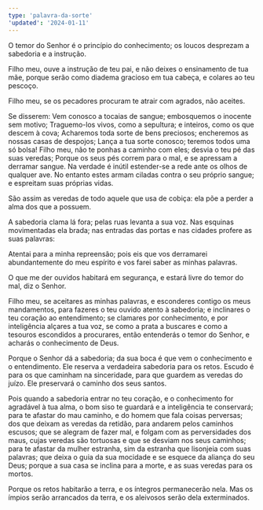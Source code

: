 ```yaml
---
type: 'palavra-da-sorte'
'updated': '2024-01-11'
---
```


O temor do Senhor é o princípio do conhecimento; os loucos desprezam a sabedoria e a instrução.

Filho meu, ouve a instrução de teu pai, e não deixes o ensinamento de tua mãe, porque serão como diadema gracioso em tua cabeça, e colares ao teu pescoço.

Filho meu, se os pecadores procuram te atrair com agrados, não aceites.

Se disserem: Vem conosco a tocaias de sangue; embosquemos o inocente sem motivo; Traguemo-los vivos, como a sepultura; e inteiros, como os que descem à cova; Acharemos toda sorte de bens preciosos; encheremos as nossas casas de despojos; Lança a tua sorte conosco; teremos todos uma só bolsa! Filho meu, não te ponhas a caminho com eles; desvia o teu pé das suas veredas; Porque os seus pés correm para o mal, e se apressam a derramar sangue. Na verdade é inútil estender-se a rede ante os olhos de qualquer ave. No entanto estes armam ciladas contra o seu próprio sangue; e espreitam suas próprias vidas.

São assim as veredas de todo aquele que usa de cobiça: ela põe a perder a alma dos que a possuem.

A sabedoria clama lá fora; pelas ruas levanta a sua voz. Nas esquinas movimentadas ela brada; nas entradas das portas e nas cidades profere as suas palavras:

Atentai para a minha repreensão; pois eis que vos derramarei abundantemente do meu espírito e vos farei saber as minhas palavras.

O que me der ouvidos habitará em segurança, e estará livre do temor do mal, diz o Senhor. 

Filho meu, se aceitares as minhas palavras, e esconderes contigo os meus mandamentos, para fazeres o teu ouvido atento à sabedoria; e inclinares o teu coração ao entendimento; se clamares por conhecimento, e por inteligência alçares a tua voz, se como a prata a buscares e como a tesouros escondidos a procurares, então entenderás o temor do Senhor, e acharás o conhecimento de Deus. 

Porque o Senhor dá a sabedoria; da sua boca é que vem o conhecimento e o entendimento. Ele reserva a verdadeira sabedoria para os retos. Escudo é para os que caminham na sinceridade, para que guardem as veredas do juízo. Ele preservará o caminho dos seus santos.

Pois quando a sabedoria entrar no teu coração, e o conhecimento for agradável à tua alma, o bom siso te guardará e a inteligência te conservará; para te afastar do mau caminho, e do homem que fala coisas perversas; dos que deixam as veredas da retidão, para andarem pelos caminhos escusos; que se alegram de fazer mal, e folgam com as perversidades dos maus, cujas veredas são tortuosas e que se desviam nos seus caminhos; para te afastar da mulher estranha, sim da estranha que lisonjeia com suas palavras; que deixa o guia da sua mocidade e se esquece da aliança do seu Deus; porque a sua casa se inclina para a morte, e as suas veredas para os mortos.

Porque os retos habitarão a terra, e os íntegros permanecerão nela. Mas os ímpios serão arrancados da terra, e os aleivosos serão dela exterminados. 

